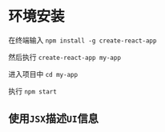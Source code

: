 # 环境安装

在终端输入 `npm install -g create-react-app`

然后执行   `create-react-app my-app`

进入项目中 `cd my-app`

执行       `npm start`

## 使用`JSX`描述`UI`信息
